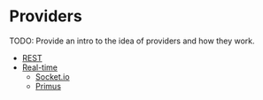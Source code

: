 # Providers

TODO: Provide an intro to the idea of providers and how they work.

* [REST](04.1_rest.md)
* [Real-time](04.2.0_real-time.md)
  * [Socket.io](04.2.1_socket-io.md)
  * [Primus](04.2.2_primus.md)